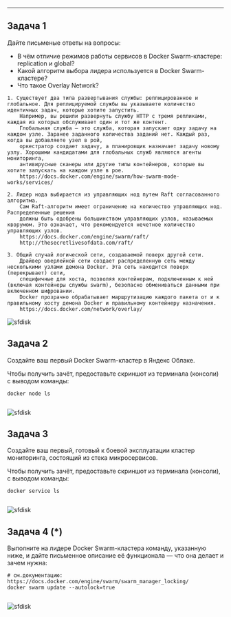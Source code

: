 ---

## Задача 1

Дайте письменые ответы на вопросы:

- В чём отличие режимов работы сервисов в Docker Swarm-кластере: replication и global?
- Какой алгоритм выбора лидера используется в Docker Swarm-кластере?
- Что такое Overlay Network?
```
1. Существует два типа развертывания службы: реплицированное и глобальное. Для реплицируемой службы вы указываете количество идентичных задач, которые хотите запустить. 
    Например, вы решили развернуть службу HTTP с тремя репликами, каждая из которых обслуживает один и тот же контент.
    Глобальная служба — это служба, которая запускает одну задачу на каждом узле. Заранее заданного количества заданий нет. Каждый раз, когда вы добавляете узел в рой, 
    оркестратор создает задачу, а планировщик назначает задачу новому узлу. Хорошими кандидатами для глобальных служб являются агенты мониторинга, 
    антивирусные сканеры или другие типы контейнеров, которые вы хотите запускать на каждом узле в рое.
    https://docs.docker.com/engine/swarm/how-swarm-mode-works/services/
    
2. Лидер нода выбирается из управляющих нод путем Raft согласованного алгоритма.
    Сам Raft-алгоритм имеет ограничение на количество управляющих нод. Распределенные решения
    должны быть одобрены большинством управляющих узлов, называемых кворумом. Это означает, что рекомендуется нечетное количество управляющих узлов.
    https://docs.docker.com/engine/swarm/raft/
    http://thesecretlivesofdata.com/raft/

3. Общий случай логической сети, создаваемой поверх другой сети.
    Драйвер оверлейной сети создает распределенную сеть между несколькими узлами демона Docker. Эта сеть находится поверх (перекрывает) сети, 
    специфичные для хоста, позволяя контейнерам, подключенным к ней (включая контейнеры службы swarm), безопасно обмениваться данными при включенном шифровании. 
    Docker прозрачно обрабатывает маршрутизацию каждого пакета от и к правильному хосту демона Docker и правильному контейнеру назначения.
    https://docs.docker.com/network/overlay/
```
![sfdisk](https://github.com/MaximovAA/devops_netology_term/blob/main/sfdisk.jpg "Пример вывода команд")

## Задача 2

Создайте ваш первый Docker Swarm-кластер в Яндекс Облаке.

Чтобы получить зачёт, предоставьте скриншот из терминала (консоли) с выводом команды:
```
docker node ls
```
```

```
![sfdisk](https://github.com/MaximovAA/devops_netology_term/blob/main/sfdisk.jpg "Пример вывода команд")

## Задача 3

Создайте ваш первый, готовый к боевой эксплуатации кластер мониторинга, состоящий из стека микросервисов.

Чтобы получить зачёт, предоставьте скриншот из терминала (консоли), с выводом команды:
```
docker service ls
```
```

```
![sfdisk](https://github.com/MaximovAA/devops_netology_term/blob/main/sfdisk.jpg "Пример вывода команд")

## Задача 4 (*)

Выполните на лидере Docker Swarm-кластера команду, указанную ниже, и дайте письменное описание её функционала — что она делает и зачем нужна:
```
# см.документацию: https://docs.docker.com/engine/swarm/swarm_manager_locking/
docker swarm update --autolock=true
```
```

```
![sfdisk](https://github.com/MaximovAA/devops_netology_term/blob/main/sfdisk.jpg "Пример вывода команд")
